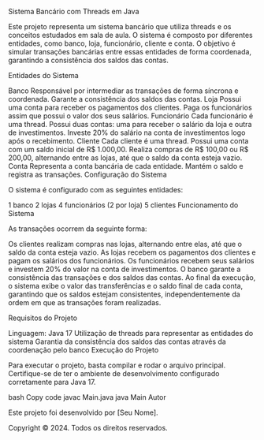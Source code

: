 Sistema Bancário com Threads em Java

Este projeto representa um sistema bancário que utiliza threads e os conceitos estudados em sala de aula. O sistema é composto por diferentes entidades, como banco, loja, funcionário, cliente e conta. O objetivo é simular transações bancárias entre essas entidades de forma coordenada, garantindo a consistência dos saldos das contas.

Entidades do Sistema

Banco
Responsável por intermediar as transações de forma síncrona e coordenada.
Garante a consistência dos saldos das contas.
Loja
Possui uma conta para receber os pagamentos dos clientes.
Paga os funcionários assim que possui o valor dos seus salários.
Funcionário
Cada funcionário é uma thread.
Possui duas contas: uma para receber o salário da loja e outra de investimentos.
Investe 20% do salário na conta de investimentos logo após o recebimento.
Cliente
Cada cliente é uma thread.
Possui uma conta com um saldo inicial de R$ 1.000,00.
Realiza compras de R$ 100,00 ou R$ 200,00, alternando entre as lojas, até que o saldo da conta esteja vazio.
Conta
Representa a conta bancária de cada entidade.
Mantém o saldo e registra as transações.
Configuração do Sistema

O sistema é configurado com as seguintes entidades:

1 banco
2 lojas
4 funcionários (2 por loja)
5 clientes
Funcionamento do Sistema

As transações ocorrem da seguinte forma:

Os clientes realizam compras nas lojas, alternando entre elas, até que o saldo da conta esteja vazio.
As lojas recebem os pagamentos dos clientes e pagam os salários dos funcionários.
Os funcionários recebem seus salários e investem 20% do valor na conta de investimentos.
O banco garante a consistência das transações e dos saldos das contas.
Ao final da execução, o sistema exibe o valor das transferências e o saldo final de cada conta, garantindo que os saldos estejam consistentes, independentemente da ordem em que as transações foram realizadas.

Requisitos do Projeto

Linguagem: Java 17
Utilização de threads para representar as entidades do sistema
Garantia da consistência dos saldos das contas através da coordenação pelo banco
Execução do Projeto

Para executar o projeto, basta compilar e rodar o arquivo principal. Certifique-se de ter o ambiente de desenvolvimento configurado corretamente para Java 17.

bash
Copy code
javac Main.java
java Main
Autor

Este projeto foi desenvolvido por [Seu Nome].

Copyright © 2024. Todos os direitos reservados.
